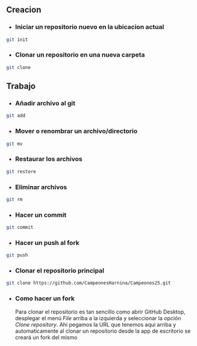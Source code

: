 ## Creacion

- ### Iniciar un repositorio nuevo en la ubicacion actual

```bash
git init
```

- ### Clonar un repositorio en una nueva carpeta

```bash
git clone
```

## Trabajo

- ### Añadir archivo al git

``` bash
git add
```

- ### Mover o renombrar un archivo/directorio

``` bash
git mv
```

- ### Restaurar los archivos

``` bash
git restore
```

- ### Eliminar archivos

```  bash
git rm
```

- ### Hacer un commit

``` bash
git commit
```

- ### Hacer un push al fork
``` bash
git push
```

- ### Clonar el repositorio principal

``` bash
git clone https://github.com/CampeonesHarnina/Campeones25.git
```

- ### Como hacer un fork
	Para clonar el repositorio es tan sencillo como abrir GitHub Desktop, desplegar el menú *File*
	arriba a la izquierda y seleccionar la opción *Clone repository*. Ahi pegamos la URL que tenemos aqui arriba y automaticamente al clonar un repositorio desde la app de escritorio se creará un fork del mismo 



